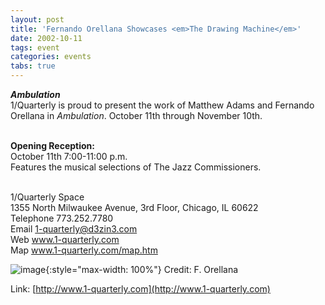 ```yaml
---
layout: post
title: 'Fernando Orellana Showcases <em>The Drawing Machine</em>'
date: 2002-10-11
tags: event
categories: events
tabs: true
---
```


<em><strong>Ambulation</strong></em><br>
1/Quarterly is proud to present the work of Matthew Adams and Fernando Orellana in <em>Ambulation</em>. October 11th through November 10th.<br><br>

<strong>Opening Reception:</strong><br>
October 11th 7:00-11:00 p.m.<br>
Features the musical selections of The Jazz Commissioners.<br><br>

1/Quarterly Space<br>
1355 North Milwaukee Avenue, 3rd Floor, Chicago, IL 60622<br>
Telephone 773.252.7780<br>
Email 1-quarterly@d3zin3.com<br>
Web www.1-quarterly.com<br>
Map www.1-quarterly.com/map.htm

![image](https://www.evl.uic.edu/output/originals/1-quarterly_ambulation.jpg-srcw.jpg){:style="max-width: 100%"}
Credit: F. Orellana


Link: [http://www.1-quarterly.com](http://www.1-quarterly.com)
